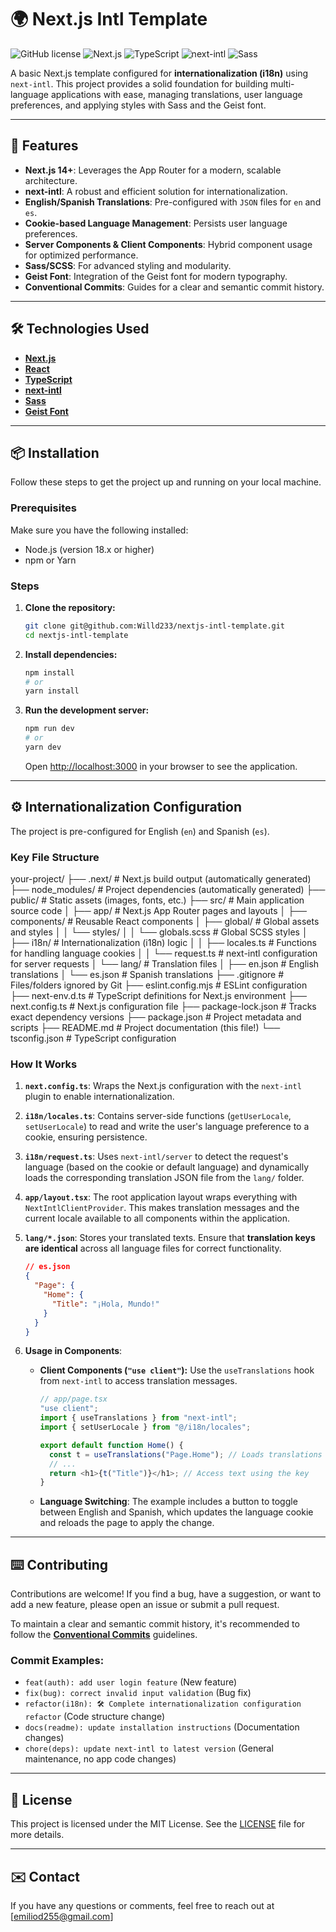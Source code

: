 # 🌍 Next.js Intl Template

![GitHub license](https://img.shields.io/badge/license-MIT-blue.svg)
![Next.js](https://img.shields.io/badge/Next.js-000000?style=for-the-badge&logo=next.js&logoColor=white)
![TypeScript](https://img.shields.io/badge/TypeScript-007ACC?style=for-the-badge&logo=typescript&logoColor=white)
![next-intl](https://img.shields.io/badge/next--intl-blueviolet?style=for-the-badge&logo=vercel&logoColor=white)
![Sass](https://img.shields.io/badge/Sass-CC6699?style=for-the-badge&logo=sass&logoColor=white)

A basic Next.js template configured for **internationalization (i18n)** using `next-intl`. This project provides a solid foundation for building multi-language applications with ease, managing translations, user language preferences, and applying styles with Sass and the Geist font.

---

## 🚀 Features

- **Next.js 14+**: Leverages the App Router for a modern, scalable architecture.
- **next-intl**: A robust and efficient solution for internationalization.
- **English/Spanish Translations**: Pre-configured with `JSON` files for `en` and `es`.
- **Cookie-based Language Management**: Persists user language preferences.
- **Server Components & Client Components**: Hybrid component usage for optimized performance.
- **Sass/SCSS**: For advanced styling and modularity.
- **Geist Font**: Integration of the Geist font for modern typography.
- **Conventional Commits**: Guides for a clear and semantic commit history.

---

## 🛠️ Technologies Used

- [**Next.js**](https://nextjs.org/)
- [**React**](https://react.dev/)
- [**TypeScript**](https://www.typescriptlang.org/)
- [**next-intl**](https://next-intl-docs.vercel.app/)
- [**Sass**](https://sass-lang.com/)
- [**Geist Font**](https://vercel.com/font)

---

## 📦 Installation

Follow these steps to get the project up and running on your local machine.

### Prerequisites

Make sure you have the following installed:

- Node.js (version 18.x or higher)
- npm or Yarn

### Steps

1.  **Clone the repository:**

    ```bash
    git clone git@github.com:Willd233/nextjs-intl-template.git
    cd nextjs-intl-template
    ```

2.  **Install dependencies:**

    ```bash
    npm install
    # or
    yarn install
    ```

3.  **Run the development server:**

    ```bash
    npm run dev
    # or
    yarn dev
    ```

    Open [http://localhost:3000](http://localhost:3000) in your browser to see the application.

---

## ⚙️ Internationalization Configuration

The project is pre-configured for English (`en`) and Spanish (`es`).

### Key File Structure

your-project/
├── .next/ # Next.js build output (automatically generated)
├── node_modules/ # Project dependencies (automatically generated)
├── public/ # Static assets (images, fonts, etc.)
├── src/ # Main application source code
│ ├── app/ # Next.js App Router pages and layouts
│ ├── components/ # Reusable React components
│ ├── global/ # Global assets and styles
│ │ └── styles/
│ │ └── globals.scss # Global SCSS styles
│ ├── i18n/ # Internationalization (i18n) logic
│ │ ├── locales.ts # Functions for handling language cookies
│ │ └── request.ts # next-intl configuration for server requests
│ └── lang/ # Translation files
│ ├── en.json # English translations
│ └── es.json # Spanish translations
├── .gitignore # Files/folders ignored by Git
├── eslint.config.mjs # ESLint configuration
├── next-env.d.ts # TypeScript definitions for Next.js environment
├── next.config.ts # Next.js configuration file
├── package-lock.json # Tracks exact dependency versions
├── package.json # Project metadata and scripts
├── README.md # Project documentation (this file!)
└── tsconfig.json # TypeScript configuration

### How It Works

1.  **`next.config.ts`**: Wraps the Next.js configuration with the `next-intl` plugin to enable internationalization.
2.  **`i18n/locales.ts`**: Contains server-side functions (`getUserLocale`, `setUserLocale`) to read and write the user's language preference to a cookie, ensuring persistence.
3.  **`i18n/request.ts`**: Uses `next-intl/server` to detect the request's language (based on the cookie or default language) and dynamically loads the corresponding translation JSON file from the `lang/` folder.
4.  **`app/layout.tsx`**: The root application layout wraps everything with `NextIntlClientProvider`. This makes translation messages and the current locale available to all components within the application.
5.  **`lang/*.json`**: Stores your translated texts. Ensure that **translation keys are identical** across all language files for correct functionality.
    ```json
    // es.json
    {
      "Page": {
        "Home": {
          "Title": "¡Hola, Mundo!"
        }
      }
    }
    ```
6.  **Usage in Components**:

    - **Client Components (`"use client"`):** Use the `useTranslations` hook from `next-intl` to access translation messages.

      ```typescript
      // app/page.tsx
      "use client";
      import { useTranslations } from "next-intl";
      import { setUserLocale } from "@/i18n/locales";

      export default function Home() {
        const t = useTranslations("Page.Home"); // Loads translations for the "Page.Home" scope
        // ...
        return <h1>{t("Title")}</h1>; // Access text using the key
      }
      ```

    - **Language Switching**: The example includes a button to toggle between English and Spanish, which updates the language cookie and reloads the page to apply the change.

---

## ⌨️ Contributing

Contributions are welcome! If you find a bug, have a suggestion, or want to add a new feature, please open an issue or submit a pull request.

To maintain a clear and semantic commit history, it's recommended to follow the [**Conventional Commits**](https://www.conventionalcommits.org/en/v1.0.0/) guidelines.

### Commit Examples:

- `feat(auth): add user login feature` (New feature)
- `fix(bug): correct invalid input validation` (Bug fix)
- `refactor(i18n): 🛠️ Complete internationalization configuration refactor` (Code structure change)
- `docs(readme): update installation instructions` (Documentation changes)
- `chore(deps): update next-intl to latest version` (General maintenance, no app code changes)

---

## 📄 License

This project is licensed under the MIT License. See the [LICENSE](LICENSE) file for more details.

---

## ✉️ Contact

If you have any questions or comments, feel free to reach out at [emiliod255@gmail.com]
